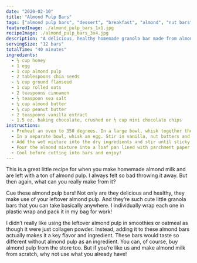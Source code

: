 ```yaml
---
date: "2020-02-10"
title: "Almond Pulp Bars"
tags: ["almond pulp bars", "dessert", "breakfast", "almond", "nut bars", "granola bars", "snacks", "healthy"]
featuredImage: ./almond_pulp_bars_1x1.jpg
recipeImage: ./almond_pulp_bars_3x4.jpg
description: "A delicious, healthy homemade granola bar made from almond pulp."
servingSize: "12 bars"
totalTime: "40 minutes"
ingredients:
  - ½ cup honey
  - 1 egg
  - 1 cup almond pulp
  - 2 tablespoons chia seeds
  - ¼ cup ground flaxseed
  - 1 cup rolled oats
  - 2 teaspoons cinnamon
  - ½ teaspoon sea salt
  - ¼ cup almond butter
  - ¼ cup peanut butter
  - 2 teaspoons vanilla extract
  - 1.5 oz. baking chocolate, crushed or ½ cup mini chocolate chips
instructions:
  - Preheat an oven to 350 degrees. In a large bowl, whisk together the dry ingredients -- almond pulp, chia seeds, flaxseed, oats, sea salt, and cinnamon.
  - In a separate bowl, whisk an egg. Stir in vanilla, nut butters and honey until very smooth.
  - Add the wet mixture into the dry ingredients and stir until sticky and absorbed. Fold in the chocolate gently.
  - Pour the almond mixture into a loaf pan lined with parchment paper and spread it out evenly. Bake for 30 minutes until firm and golden brown. 
  - Cool before cutting into bars and enjoy!
---
```

This is a great little recipe for when you make homemade almond milk and are left with a ton of almond pulp. I always felt so bad throwing it away. But then again, what can you really make from it? 

Cue these almond pulp bars! Not only are they delicious and healthy, they make use of your leftover almond pulp. And they’re such cute little granola bars that you can take basically anywhere. I individually wrap each one in plastic wrap and pack it in my bag for work!

I didn’t really like using the leftover almond pulp in smoothies or oatmeal as though it were just collagen powder. Instead, adding it to these almond bars actually makes it a key flavor and ingredient. These bars would taste so different without almond pulp as an ingredient. You can, of course, buy almond pulp from the store too. But if you’re like us and make almond milk from scratch, why not use what you already have!

